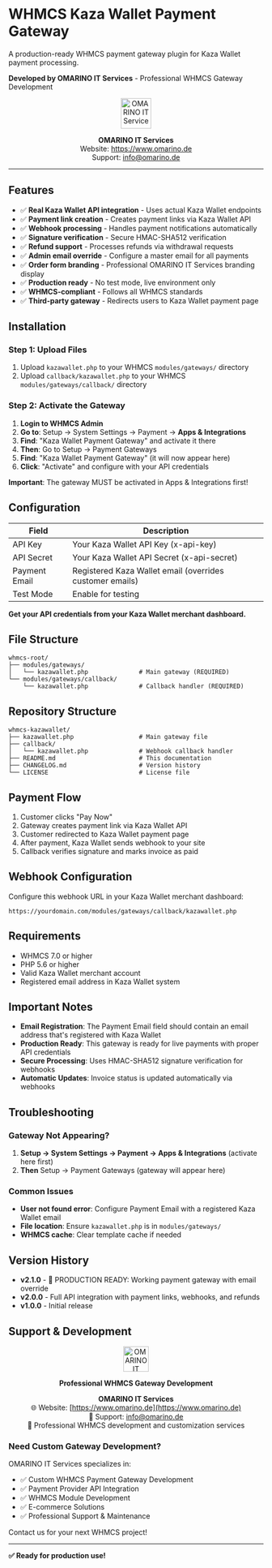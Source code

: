 # WHMCS Kaza Wallet Payment Gateway

A production-ready WHMCS payment gateway plugin for Kaza Wallet payment processing.

**Developed by OMARINO IT Services** - Professional WHMCS Gateway Development

<div align="center">
  <img src="https://www.omarino.de/wp-content/uploads/2024/01/LOGO.png" alt="OMARINO IT Services" height="60">
  <p><strong>OMARINO IT Services</strong><br>
  Website: <a href="https://www.omarino.de">https://www.omarino.de</a><br>
  Support: <a href="mailto:info@omarino.de">info@omarino.de</a></p>
</div>

---

## Features

- ✅ **Real Kaza Wallet API integration** - Uses actual Kaza Wallet endpoints
- ✅ **Payment link creation** - Creates payment links via Kaza Wallet API
- ✅ **Webhook processing** - Handles payment notifications automatically
- ✅ **Signature verification** - Secure HMAC-SHA512 verification
- ✅ **Refund support** - Processes refunds via withdrawal requests
- ✅ **Admin email override** - Configure a master email for all payments
- ✅ **Order form branding** - Professional OMARINO IT Services branding display
- ✅ **Production ready** - No test mode, live environment only
- ✅ **WHMCS-compliant** - Follows all WHMCS standards
- ✅ **Third-party gateway** - Redirects users to Kaza Wallet payment page

## Installation

### Step 1: Upload Files
1. Upload `kazawallet.php` to your WHMCS `modules/gateways/` directory
2. Upload `callback/kazawallet.php` to your WHMCS `modules/gateways/callback/` directory

### Step 2: Activate the Gateway
1. **Login to WHMCS Admin**
2. **Go to**: Setup → System Settings → Payment → **Apps & Integrations**
3. **Find**: "Kaza Wallet Payment Gateway" and activate it there
4. **Then**: Go to Setup → Payment Gateways 
5. **Find**: "Kaza Wallet Payment Gateway" (it will now appear here)
6. **Click**: "Activate" and configure with your API credentials

**Important**: The gateway MUST be activated in Apps & Integrations first!

## Configuration

| Field | Description |
|-------|-------------|
| API Key | Your Kaza Wallet API Key (x-api-key) |
| API Secret | Your Kaza Wallet API Secret (x-api-secret) |
| Payment Email | Registered Kaza Wallet email (overrides customer emails) |
| Test Mode | Enable for testing |

**Get your API credentials from your Kaza Wallet merchant dashboard.**

## File Structure

```
whmcs-root/
├── modules/gateways/
│   └── kazawallet.php              # Main gateway (REQUIRED)
└── modules/gateways/callback/
    └── kazawallet.php              # Callback handler (REQUIRED)
```

## Repository Structure

```
whmcs-kazawallet/
├── kazawallet.php                  # Main gateway file
├── callback/
│   └── kazawallet.php              # Webhook callback handler
├── README.md                       # This documentation
├── CHANGELOG.md                    # Version history
└── LICENSE                         # License file
```

## Payment Flow

1. Customer clicks "Pay Now" 
2. Gateway creates payment link via Kaza Wallet API
3. Customer redirected to Kaza Wallet payment page
4. After payment, Kaza Wallet sends webhook to your site
5. Callback verifies signature and marks invoice as paid

## Webhook Configuration

Configure this webhook URL in your Kaza Wallet merchant dashboard:
```
https://yourdomain.com/modules/gateways/callback/kazawallet.php
```

## Requirements

- WHMCS 7.0 or higher
- PHP 5.6 or higher
- Valid Kaza Wallet merchant account
- Registered email address in Kaza Wallet system

## Important Notes

- **Email Registration**: The Payment Email field should contain an email address that's registered with Kaza Wallet
- **Production Ready**: This gateway is ready for live payments with proper API credentials
- **Secure Processing**: Uses HMAC-SHA512 signature verification for webhooks
- **Automatic Updates**: Invoice status is updated automatically via webhooks

## Troubleshooting

### Gateway Not Appearing?
1. **Setup → System Settings → Payment → Apps & Integrations** (activate here first)
2. **Then** Setup → Payment Gateways (gateway will appear here)

### Common Issues
- **User not found error**: Configure Payment Email with a registered Kaza Wallet email
- **File location**: Ensure `kazawallet.php` is in `modules/gateways/`
- **WHMCS cache**: Clear template cache if needed

## Version History

- **v2.1.0** - 🎉 PRODUCTION READY: Working payment gateway with email override
- **v2.0.0** - Full API integration with payment links, webhooks, and refunds
- **v1.0.0** - Initial release

## Support & Development

<div align="center">
  <img src="https://www.omarino.de/wp-content/uploads/2024/01/LOGO.png" alt="OMARINO IT Services" height="50">
  
  **Professional WHMCS Gateway Development**
  
  **OMARINO IT Services**  
  🌐 Website: [https://www.omarino.de](https://www.omarino.de)  
  📧 Support: [info@omarino.de](mailto:info@omarino.de)  
  💬 Professional WHMCS development and customization services  
</div>

### Need Custom Gateway Development?

OMARINO IT Services specializes in:
- ✅ Custom WHMCS Payment Gateway Development
- ✅ Payment Provider API Integration
- ✅ WHMCS Module Development
- ✅ E-commerce Solutions
- ✅ Professional Support & Maintenance

Contact us for your next WHMCS project!

---

**✅ Ready for production use!**
